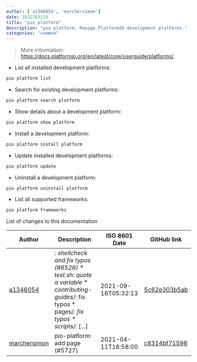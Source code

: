 ```yaml
---
author: ['a1346054', 'marchersimon']
date: 1631763133
title: "pio platform"
description: "pio platform, Manage PlatformIO development platforms."
categories: "common"
---
```

> More information: <https://docs.platformio.org/en/latest/core/userguide/platforms/>.

- List all installed development platforms:

```bash
pio platform list
```

- Search for existing development platforms:

```bash
pio platform search platform
```

- Show details about a development platform:

```bash
pio platform show platform
```

- Install a development platform:

```bash
pio platform install platform
```

- Update installed development platforms:

```bash
pio platform update
```

- Uninstall a development platform:

```bash
pio platform uninstall platform
```

- List all supported frameworks:

```bash
pio platform frameworks
```
List of changes to this documentation


Author | Description | ISO 8601 Date | GitHub link
------|-----|-----|-----
[a1346054](mailto:36859588+a1346054@users.noreply.github.com) | *: shellcheck and fix typos (#6526) * test.sh: quote a variable * contributing-guides/*: fix typos * pages/*: fix typos * scripts/*: [...] | 2021-09-16T05:32:13 | [5c62e303b5ab](https://github.com/tldr-pages/tldr/commit/5c62e303b5ab7c0f38b360c3918380ccd011a536)
[marchersimon](mailto:50295997+marchersimon@users.noreply.github.com) | pio-platform: add page (#5727) | 2021-04-11T18:58:00 | [c8314bf71598](https://github.com/tldr-pages/tldr/commit/c8314bf71598fc9f596e05706d029fb73c8ba5e8)

